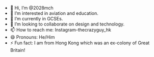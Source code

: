 - 👋 Hi, I’m @2028mch
- 👀 I’m interested in aviation and education.
- 🌱 I’m currently in GCSEs.
- 💞️ I’m looking to collaborate on design and technology.
- 📫 How to reach me: Instagram-thecrazyguy_hk
- 😄 Pronouns: He/Him
- ⚡ Fun fact: I am from Hong Kong which was an ex-colony of Great Britain!

<!---
2028mch/2028mch is a ✨ special ✨ repository because its `README.md` (this file) appears on your GitHub profile.
You can click the Preview link to take a look at your changes.
--->
